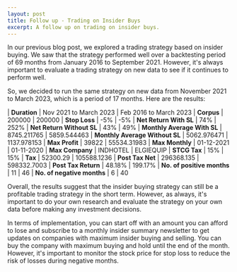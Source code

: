 ```yaml
---
layout: post
title: Follow up - Trading on Insider Buys
excerpt: A follow up on trading on insider buys.
---
```


In our previous blog post, we explored a trading strategy based on insider buying. We saw that the strategy performed well over a backtesting period of 69 months from January 2016 to September 2021. However, it's always important to evaluate a trading strategy on new data to see if it continues to perform well.

So, we decided to run the same strategy on new data from November 2021 to March 2023, which is a period of 17 months. Here are the results:

|   **Duration**					|	Nov 2021 to March 2023		|	Feb 2016 to March 2023
|   **Corpus**						|	200000						|	200000
|   **Stop Loss**					|	-5%							|	-5%
|   **Net Return With SL**			|	74%							|	252%
|   **Net Return Without SL**		|	43%							|	49%
|   **Monthly Average With SL**		|	8745.211765					|	5859.544463
|   **Monthly Average Without SL**	|	5062.976471					|	1137.978153
|   **Max Profit**					|	39822						|	55534.31983
|   **Max Monthly**					|	01-12-2021					|	01-11-2020
|   **Max Company**					|	INDHOTEL					|	ELGIEQUIP
|   **STCG Tax**					|	15%							|	15%
|   **Tax**							|	52300.29 					|	105588.1236
|   **Post Tax Net**				|	296368.135 					|	598332.7003
|   **Post Tax Return**				|	48.18%						|	199.17%
|   **No. of positive months**		|	11 							|	46
|   **No. of negative months**		|	6 							|	40


Overall, the results suggest that the insider buying strategy can still be a profitable trading strategy in the short term. However, as always, it's important to do your own research and evaluate the strategy on your own data before making any investment decisions.

In terms of implementation, you can start off with an amount you can afford to lose and subscribe to a monthly insider summary newsletter to get updates on companies with maximum insider buying and selling. You can buy the company with maximum buying and hold until the end of the month. However, it's important to monitor the stock price for stop loss to reduce the risk of losses during negative months.
